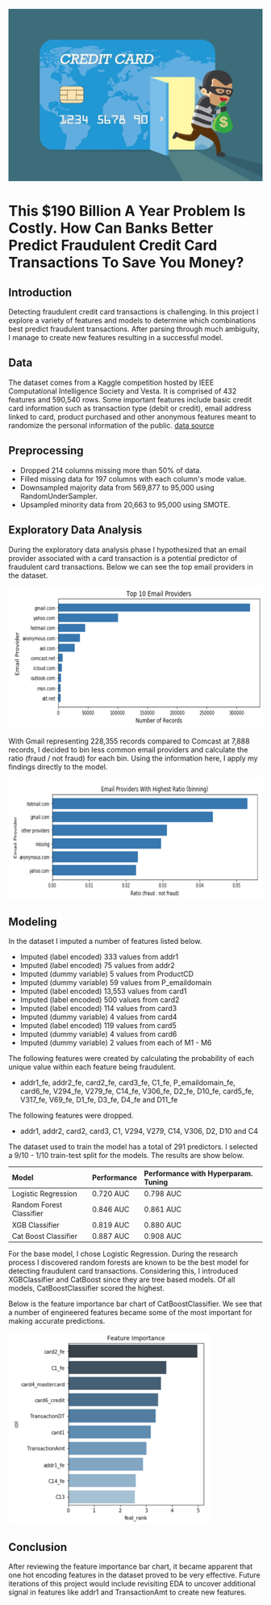 ![alt text](https://github.com/kirahman2/fraud_detection/blob/master/images/creditcardfraudimage.jpg)
# This $190 Billion A Year Problem Is Costly. How Can Banks Better Predict Fraudulent Credit Card Transactions To Save You Money?

## Introduction
Detecting fraudulent credit card transactions is challenging. In this project I explore a variety of features and models to determine which combinations best predict fraudulent transactions. After parsing through much ambiguity, I manage to create new features resulting in a successful model. 

## Data
The dataset comes from a Kaggle competition hosted by IEEE Computational Intelligence Society and Vesta. It is comprised of 432 features and 590,540 rows. Some important features include basic credit card information such as transaction type (debit or credit), email address linked to card, product purchased and other anonymous features meant to randomize the personal information of the public. [data source](https://www.kaggle.com/c/ieee-fraud-detection/data)

## Preprocessing
* Dropped 214 columns missing more than 50% of data.
* Filled missing data for 197 columns with each column's mode value.
* Downsampled majority data from 569,877 to 95,000 using RandomUnderSampler.
* Upsampled minority data from 20,663 to 95,000 using SMOTE. 

## Exploratory Data Analysis
During the exploratory data analysis phase I hypothesized that an email provider associated with a card transaction is a potential predictor of fraudulent card transactions. Below we can see the top email providers in the dataset.

<p align="left">
  <img width="580" height="280" src="https://github.com/kirahman2/fraud_detection/blob/master/images/top10emailproviders.png">
</p>

With Gmail representing 228,355 records compared to Comcast at 7,888 records, I decided to bin less common email providers and calculate the ratio (fraud / not fraud) for each bin. Using the information here, I apply my findings directly to the model.

<p align="left">
  <img width="680" height="240" src="https://github.com/kirahman2/fraud_detection/blob/master/images/top6emailproviders_ratio.png">
</p>

## Modeling
In the dataset I imputed a number of features listed below. 
* Imputed (label encoded) 333 values from addr1
* Imputed (label encoded) 75 values from addr2
* Imputed (dummy variable) 5 values from ProductCD
* Imputed (dummy variable) 59 values from P_emaildomain
* Imputed (label encoded) 13,553 values from card1
* Imputed (label encoded) 500 values from card2
* Imputed (label encoded) 114 values from card3
* Imputed (dummy variable) 4 values from card4
* Imputed (label encoded) 119 values from card5
* Imputed (dummy variable) 4 values from card6
* Imputed (dummy variable) 2 values from each of M1 - M6

The following features were created by calculating the probability of each unique value within each feature being fraudulent. 

* addr1_fe, addr2_fe, card2_fe, card3_fe, C1_fe, P_emaildomain_fe, card6_fe, V294_fe, V279_fe, C14_fe, V306_fe, D2_fe, D10_fe, card5_fe, V317_fe, V69_fe, D1_fe, D3_fe, D4_fe and D11_fe

The following features were dropped. 

* addr1, addr2, card2, card3, C1, V294, V279, C14, V306, D2, D10 and C4

The dataset used to train the model has a total of 291 predictors. I selected a 9/10 - 1/10 train-test split for the models. The results are show below.

| Model   | Performance | Performance with Hyperparam. Tuning | 
| :------------- |:-------------|:-----|
| Logistic Regression | 0.720 AUC| 0.798 AUC|
| Random Forest Classifier | 0.846 AUC| 0.861 AUC|
| XGB Classifier     | 0.819 AUC| 0.880 AUC|
| Cat Boost Classifier | 0.887 AUC| 0.908 AUC|

For the base model, I chose Logistic Regression. During the research process I discovered random forests are known to be the best model for detecting fraudulent card transactions. Considering this, I introduced XGBClassifier and CatBoost since they are tree based models. Of all models, CatBoostClassifier scored the highest. 

Below is the feature importance bar chart of CatBoostClassifier. We see that a number of engineered features became some of the most important for making accurate predictions. 

<p align="left">
  <img width="400" height="380" src="https://github.com/kirahman2/fraud_detection/blob/master/images/feature_importance.png">
</p>

## Conclusion
After reviewing the feature importance bar chart, it became apparent that one hot encoding features in the dataset proved to be very effective. Future iterations of this project would include revisiting EDA to uncover additional signal in features like addr1 and TransactionAmt to create new features. 
